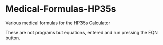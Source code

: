 # Medical-Formulas-HP35s
Various medical formulas for the HP35s Calculator

These are not programs but equations, entered and run pressing the EQN button. 

